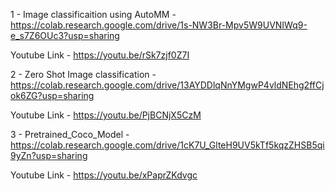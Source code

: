 1 - Image classificaition using AutoMM - https://colab.research.google.com/drive/1s-NW3Br-Mpv5W9UVNIWq9-e_s7Z6OUc3?usp=sharing

Youtube Link - https://youtu.be/rSk7zjf0Z7I


2 - Zero Shot Image classification - https://colab.research.google.com/drive/13AYDDlqNnYMgwP4vldNEhg2ffCjok6ZG?usp=sharing

Youtube Link - https://youtu.be/PjBCNjX5CzM

3 - Pretrained_Coco_Model - https://colab.research.google.com/drive/1cK7U_GlteH9UV5kTf5kqzZHSB5qi9yZn?usp=sharing

Youtube Link - https://youtu.be/xPaprZKdvgc